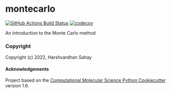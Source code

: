 montecarlo
==============================
[//]: # (Badges)
[![GitHub Actions Build Status](https://github.com/bhvima/montecarlo/workflows/CI/badge.svg)](https://github.com/bhvima/montecarlo/actions?query=workflow%3ACI)
[![codecov](https://codecov.io/gh/bhvima/montecarlo/branch/master/graph/badge.svg)](https://codecov.io/gh/bhvima/montecarlo/branch/master)


An Introduction to the Monte Carlo method

### Copyright

Copyright (c) 2022, Harshvardhan Sahay


#### Acknowledgements
 
Project based on the 
[Computational Molecular Science Python Cookiecutter](https://github.com/molssi/cookiecutter-cms) version 1.6.
